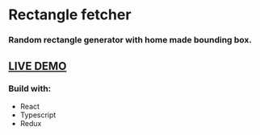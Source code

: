 
# Rectangle fetcher

### Random rectangle generator with home made bounding box.

## [LIVE DEMO](https://rectangle-fetcher.surge.sh/)

### Build with:
- React
- Typescript
- Redux

